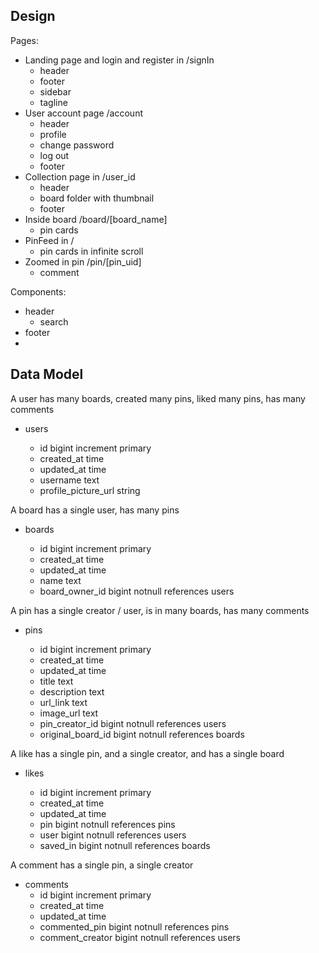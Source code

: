 ## Design

Pages:

- Landing page and login and register in /signIn
  - header
  - footer
  - sidebar
  - tagline
- User account page /account
  - header
  - profile
  - change password
  - log out
  - footer
- Collection page in /user_id
  - header
  - board folder with thumbnail
  - footer
- Inside board /board/[board_name]
  - pin cards
- PinFeed in /
  - pin cards in infinite scroll
- Zoomed in pin /pin/[pin_uid]
  - comment

Components:

- header
  - search
- footer
-

## Data Model

A user has many boards, created many pins, liked many pins, has many comments
- users

  - id bigint increment primary
  - created_at time
  - updated_at time
  - username text
  - profile_picture_url string

A board has a single user, has many pins
- boards

  - id bigint increment primary
  - created_at time
  - updated_at time
  - name text
  - board_owner_id bigint notnull references users

A pin has a single creator / user, is in many boards, has many comments
- pins

  - id bigint increment primary
  - created_at time
  - updated_at time
  - title text
  - description text
  - url_link text
  - image_url text
  - pin_creator_id bigint notnull references users
  - original_board_id bigint notnull references boards

A like has a single pin, and a single creator, and has a single board
- likes

  - id bigint increment primary
  - created_at time
  - updated_at time
  - pin bigint notnull references pins
  - user bigint notnull references users
  - saved_in bigint notnull references boards

A comment has a single pin, a single creator
- comments
  - id bigint increment primary
  - created_at time
  - updated_at time
  - commented_pin bigint notnull references pins
  - comment_creator bigint notnull references users